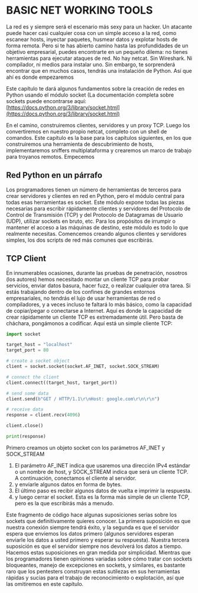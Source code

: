# BASIC NET WORKING TOOLS

La red es y siempre será el escenario más sexy para un hacker. Un atacante puede hacer casi cualquier cosa con un simple acceso a la red, como escanear hosts, inyectar paquetes, husmear datos y explotar hosts de forma remota. Pero si te has abierto camino hasta las profundidades de un objetivo empresarial, puedes encontrarte en un pequeño dilema: no tienes herramientas para ejecutar ataques de red. No hay netcat. Sin Wireshark. Ni compilador, ni medios para instalar uno. Sin embargo, te sorprenderá encontrar que en muchos casos, tendrás una instalación de Python. Así que ahí es donde empezaremos

Este capítulo te dará algunos fundamentos sobre la creación de redes en Python usando el módulo socket (La documentación completa sobre sockets puede encontrarse aquí: [https://docs.python.org/3/library/socket.html](https://docs.python.org/3/library/socket.html)

En el camino, construiremos clientes, servidores y un proxy TCP. Luego los convertiremos en nuestro propio netcat, completo con un shell de comandos. Este capítulo es la base para los capítulos siguientes, en los que construiremos una herramienta de descubrimiento de hosts, implementaremos sniffers multiplataforma y crearemos un marco de trabajo para troyanos remotos. Empecemos

## Red Python en un párrafo

Los programadores tienen un número de herramientas de terceros para crear servidores y clientes en red en Python, pero el módulo central para todas esas herramientas es socket. Este módulo expone todas las piezas necesarias para escribir rápidamente clientes y servidores del Protocolo de Control de Transmisión (TCP) y del Protocolo de Datagramas de Usuario (UDP), utilizar sockets en bruto, etc. Para los propósitos de irrumpir o mantener el acceso a las máquinas de destino, este módulo es todo lo que realmente necesitas. Comencemos creando algunos clientes y servidores simples, los dos scripts de red más comunes que escribirás.

## TCP Client

En innumerables ocasiones, durante las pruebas de penetración, nosotros (los autores) hemos necesitado montar un cliente TCP para probar servicios, enviar datos basura, hacer fuzz, o realizar cualquier otra tarea. Si estás trabajando dentro de los confines de grandes entornos empresariales, no tendrás el lujo de usar herramientas de red o compiladores, y a veces incluso te faltará lo más básico, como la capacidad de copiar/pegar o conectarse a Internet. Aquí es donde la capacidad de crear rápidamente un cliente TCP es extremadamente útil. Pero basta de cháchara, pongámonos a codificar. Aquí está un simple cliente TCP:

```python
import socket

target_host = "localhost"
target_port = 80

# create a socket object
client = socket.socket(socket.AF_INET, socket.SOCK_STREAM)

# connect the client
client.connect((target_host, target_port))

# send some data
client.send(b"GET / HTTP/1.1\r\nHost: google.com\r\n\r\n")

# receive data
response = client.recv(4096)

client.close()

print(response)
```

Primero creamos un objeto socket con los parámetros AF_INET y SOCK_STREAM

1. El parámetro AF_INET indica que usaremos una dirección IPv4 estándar o un nombre de host, y SOCK_STREAM indica que será un cliente TCP. A continuación, conectamos el cliente al servidor.
2. y enviarle algunos datos en forma de bytes.
3. El último paso es recibir algunos datos de vuelta e imprimir la respuesta.
4. y luego cerrar el socket. Esta es la forma más simple de un cliente TCP, pero es la que escribirás más a menudo.

Este fragmento de código hace algunas suposiciones serias sobre los sockets que definitivamente quieres conocer. La primera suposición es que nuestra conexión siempre tendrá éxito, y la segunda es que el servidor espera que enviemos los datos primero (algunos servidores esperan enviarle los datos a usted primero y esperar su respuesta). Nuestra tercera suposición es que el servidor siempre nos devolverá los datos a tiempo. Hacemos estas suposiciones en gran medida por simplicidad. Mientras que los programadores tienen opiniones variadas sobre cómo tratar con sockets bloqueantes, manejo de excepciones en sockets, y similares, es bastante raro que los pentesters construyan estas sutilezas en sus herramientas rápidas y sucias para el trabajo de reconocimiento o explotación, así que las omitiremos en este capítulo.

